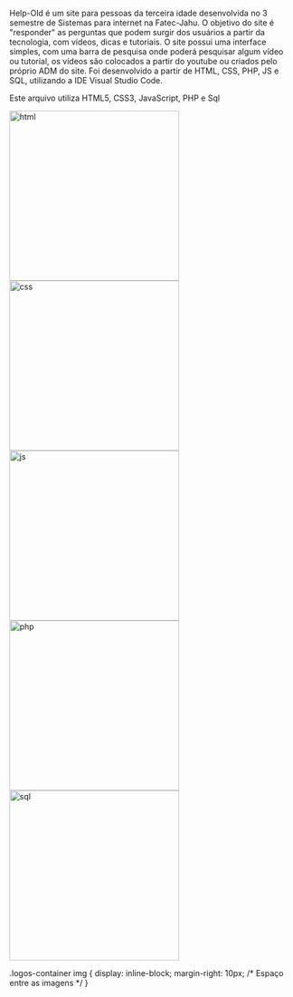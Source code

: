 Help-Old é um site para pessoas da terceira idade desenvolvida no 3 semestre de Sistemas para internet na Fatec-Jahu.
O objetivo do site é "responder" as perguntas que podem surgir dos usuários a partir da tecnologia, com vídeos, dicas e tutoriais.
O site possui uma interface simples, com uma barra de pesquisa onde poderá pesquisar algum vídeo ou tutorial, os vídeos são colocados a partir do youtube ou criados pelo próprio ADM do site.
Foi desenvolvido a partir de HTML, CSS, PHP, JS e SQL, utilizando a IDE Visual Studio Code.

Este arquivo utiliza HTML5, CSS3, JavaScript, PHP e Sql
<div class="logos-container">
    <img src="https://github.com/LucasAndriotti/Site-Help-Old/assets/142509149/fa5348d7-8e49-462b-97aa-d1b5c8562b17" alt="html" width="300">
    <img src="https://github.com/LucasAndriotti/Site-Help-Old/assets/142509149/a8fd9304-aaaa-4f69-a574-0c6488f4d856" alt="css" width="300">
    <img src="https://github.com/LucasAndriotti/Site-Help-Old/assets/142509149/21bfe6fe-4c71-4d0c-a074-6f4d711f8a57" alt="js" width="300">
    <img src="https://github.com/LucasAndriotti/Site-Help-Old/assets/142509149/9fa0c312-7785-43e6-bb90-d22141976037" alt="php" width="300">
    <img src="https://github.com/LucasAndriotti/Site-Help-Old/assets/142509149/18d4a643-8955-4087-a627-8e2af10ec783" alt="sql" width="300">
</div>

.logos-container img {
    display: inline-block;
    margin-right: 10px; /* Espaço entre as imagens */
}
